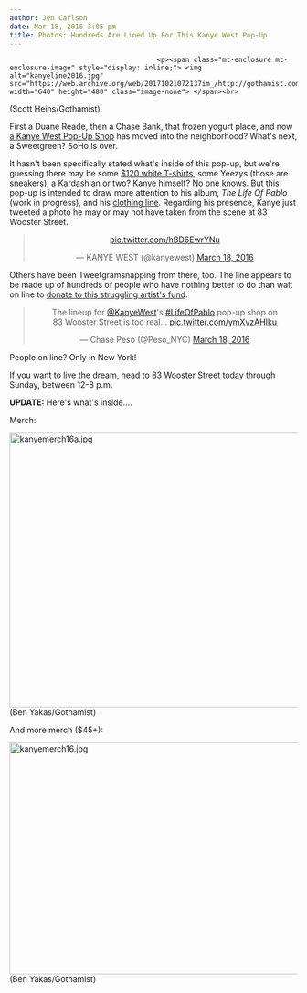```yaml
---
author: Jen Carlson
date: Mar 18, 2016 3:05 pm
title: Photos: Hundreds Are Lined Up For This Kanye West Pop-Up
---
```


	
										<p><span class="mt-enclosure mt-enclosure-image" style="display: inline;"> <img alt="kanyeline2016.jpg" src="https://web.archive.org/web/20171021072137im_/http://gothamist.com/attachments/arts_jen/kanyeline2016.jpg" width="640" height="480" class="image-none"> </span><br>
<span class="photo_caption">(Scott Heins/Gothamist)</span></p>

<p>First a Duane Reade, then a Chase Bank, that frozen yogurt place, and now <a href="https://web.archive.org/web/20171021072137/http://gothamist.com/2016/03/17/kanye_west_pablo_pop-up_shop_will_b.php">a Kanye West Pop-Up Shop</a> has moved into the neighborhood? What&apos;s next, a Sweetgreen? SoHo is over. </p>

<p>It hasn&apos;t been specifically stated what&apos;s inside of this pop-up, but we&apos;re guessing there may be some <a href="https://web.archive.org/web/20171021072137/http://cheezburger.com/7670556160">$120 white T-shirts</a>, some Yeezys (those are sneakers), a Kardashian or two? Kanye himself? No one knows. But this pop-up is intended to draw more attention to his album, <em>The Life Of Pablo</em> (work in progress), and his <a href="https://web.archive.org/web/20171021072137/http://gothamist.com/2016/02/12/kanye_yay.php">clothing line</a>. Regarding his presence, Kanye just tweeted a photo he may or may not have taken from the scene at 83 Wooster Street.</p>

<center><blockquote class="twitter-tweet" data-lang="en"><p lang="und" dir="ltr"><a href="https://web.archive.org/web/20171021072137/https://t.co/hBD6EwrYNu">pic.twitter.com/hBD6EwrYNu</a></p>&#x2014; KANYE WEST (@kanyewest) <a href="https://web.archive.org/web/20171021072137/https://twitter.com/kanyewest/status/710891191806648321">March 18, 2016</a></blockquote>
<script async src="//web.archive.org/web/20171021072137js_/http://platform.twitter.com/widgets.js" charset="utf-8"></script></center>

<p>Others have been Tweetgramsnapping from there, too. The line appears to be made up of hundreds of people who have nothing better to do than wait on line to <a href="https://web.archive.org/web/20171021072137/http://sfist.com/2016/02/15/kanye_west_says_hes_53_million_in_d.php">donate to this struggling artist&apos;s fund</a>.</p>

<center><blockquote class="twitter-tweet" data-lang="en"><p lang="en" dir="ltr">The lineup for <a href="https://web.archive.org/web/20171021072137/https://twitter.com/kanyewest">@KanyeWest</a>&apos;s <a href="https://web.archive.org/web/20171021072137/https://twitter.com/hashtag/LifeOfPablo?src=hash">#LifeOfPablo</a> pop-up shop on<br>83 Wooster Street is too real... <a href="https://web.archive.org/web/20171021072137/https://t.co/ymXvzAHIku">pic.twitter.com/ymXvzAHIku</a></p>&#x2014; Chase Peso (@Peso_NYC) <a href="https://web.archive.org/web/20171021072137/https://twitter.com/Peso_NYC/status/710869682165833729">March 18, 2016</a></blockquote>
<script async src="//web.archive.org/web/20171021072137js_/http://platform.twitter.com/widgets.js" charset="utf-8"></script></center>

<p>People on line? Only in New York!</p>

<p>If you want to live the dream, head to 83 Wooster Street today through Sunday, between 12-8 p.m.</p>

<p><strong>UPDATE:</strong> Here&apos;s what&apos;s inside....</p>

<p>Merch:</p>

<p><span class="mt-enclosure mt-enclosure-image" style="display: inline;"> <img alt="kanyemerch16a.jpg" src="https://web.archive.org/web/20171021072137im_/http://gothamist.com/attachments/arts_jen/kanyemerch16a.jpg" width="640" height="480" class="image-none"> </span><br>
<span class="photo_caption">(Ben Yakas/Gothamist)</span></p>

<p>And more merch ($45+):</p>

<p><span class="mt-enclosure mt-enclosure-image" style="display: inline;"> <img alt="kanyemerch16.jpg" src="https://web.archive.org/web/20171021072137im_/http://gothamist.com/attachments/arts_jen/kanyemerch16.jpg" width="640" height="405" class="image-none"> </span><br>
<span class="photo_caption">(Ben Yakas/Gothamist)</span></p>					
										
									
				